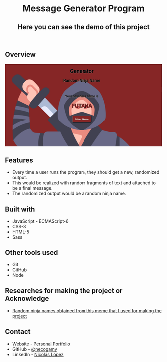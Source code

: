 # <h1 align="center">Message Generator Program</h1>
<h2 align="center" href="https://necogamy.github.io/message_generator_program/"><a>Here you can see the demo of this project</a></h2>

<br/>

## **Overview**
![screenshot](overview.png)

## **Features**
* Every time a user runs the program, they should get a new, randomized output.
* This would be realized with random fragments of text and attached to be a final message.
* The randomized output would be a random ninja name.

## **Built with**
* JavaScript - ECMAScript-6
* CSS-3
* HTML-5
* Sass

## **Other tools used**
* Git
* GitHub
* Node

## **Researches for making the project or Acknowledge**
- [Random ninja names obtained from this meme that I used for making the project](https://www.risasinmas.com/wp-content/uploads/2012/03/crea-tu-nombre-ninja-rsm-600x553.jpg)

## **Contact**
- Website  - [Personal Portfolio](https://necogamy.github.io/Personal-Portfolio-Webpage/)
- GitHub   - [@necogamy](https://github.com/necogamy)
- LinkedIn - [Nicolás López](https://www.linkedin.com/in/nicogamy/)